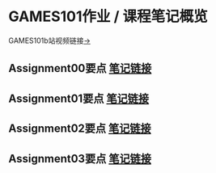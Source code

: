 # GAMES101作业 / 课程笔记概览
GAMES101b站视频链接[->](https://www.bilibili.com/video/BV1X7411F744?spm_id_from=333.337.search-card.all.click)
## Assignment00要点 [笔记链接](Assignment/Assignment00/note.md)

## Assignment01要点 [笔记链接](Assignment/Assignment01/note.md)

## Assignment02要点 [笔记链接](Assignment/Assignment02/note.md)

## Assignment03要点 [笔记链接](Assignment/Assignment03/note.md)